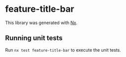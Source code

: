 # feature-title-bar

This library was generated with [Nx](https://nx.dev).

## Running unit tests

Run `nx test feature-title-bar` to execute the unit tests.

